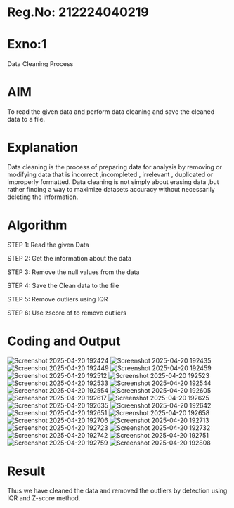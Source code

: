 # Reg.No: 212224040219
# Exno:1
Data Cleaning Process

# AIM
To read the given data and perform data cleaning and save the cleaned data to a file.

# Explanation
Data cleaning is the process of preparing data for analysis by removing or modifying data that is incorrect ,incompleted , irrelevant , duplicated or improperly formatted. Data cleaning is not simply about erasing data ,but rather finding a way to maximize datasets accuracy without necessarily deleting the information.

# Algorithm
STEP 1: Read the given Data

STEP 2: Get the information about the data

STEP 3: Remove the null values from the data

STEP 4: Save the Clean data to the file

STEP 5: Remove outliers using IQR

STEP 6: Use zscore of to remove outliers

# Coding and Output

![Screenshot 2025-04-20 192424](https://github.com/user-attachments/assets/c54bbd12-78e1-4a89-9a16-3963732da8da)
![Screenshot 2025-04-20 192435](https://github.com/user-attachments/assets/4df5f9f3-a3a7-4dd9-b87c-6ffd9f0709dc)
![Screenshot 2025-04-20 192449](https://github.com/user-attachments/assets/5b6a9e32-34aa-44aa-a63d-ecdf290fb665)
![Screenshot 2025-04-20 192459](https://github.com/user-attachments/assets/dd040a2e-79dd-470d-ae78-0a1ddebaa960)
![Screenshot 2025-04-20 192512](https://github.com/user-attachments/assets/1c898d9e-b9db-42b3-9e09-edb82d22f1e5)
![Screenshot 2025-04-20 192523](https://github.com/user-attachments/assets/8a614a83-d1d3-48e9-b196-8fa0563939d2)
![Screenshot 2025-04-20 192533](https://github.com/user-attachments/assets/b2aded9c-158e-4756-9230-b24831b4d655)
![Screenshot 2025-04-20 192544](https://github.com/user-attachments/assets/84eb0962-dad8-4f8d-8e4c-4006816797e6)
![Screenshot 2025-04-20 192554](https://github.com/user-attachments/assets/8e7489ea-1aa7-4cd4-8dbf-66727fb0435e)
![Screenshot 2025-04-20 192605](https://github.com/user-attachments/assets/34187bb2-68d5-40fc-bb21-1f9ff3070f95)
![Screenshot 2025-04-20 192617](https://github.com/user-attachments/assets/8b3ea9cd-8a7d-45c2-a516-320f414cfbd9)
![Screenshot 2025-04-20 192625](https://github.com/user-attachments/assets/d010b43a-7695-41d8-8751-b74d7275807f)
![Screenshot 2025-04-20 192635](https://github.com/user-attachments/assets/f7594d5f-9f9d-4563-8319-c07a70f938fb)
![Screenshot 2025-04-20 192642](https://github.com/user-attachments/assets/b367b240-698c-4d4e-be9a-2a69264e9d8e)
![Screenshot 2025-04-20 192651](https://github.com/user-attachments/assets/e47a633b-ce6c-42c9-bd3e-5f4e1ecc6e51)
![Screenshot 2025-04-20 192658](https://github.com/user-attachments/assets/f7e719a7-2a21-4bde-963d-fe4db9d929b6)
![Screenshot 2025-04-20 192706](https://github.com/user-attachments/assets/a9469d17-1e89-4967-bb25-a5aa2cc2808a)
![Screenshot 2025-04-20 192713](https://github.com/user-attachments/assets/cc70ff94-f3af-4dea-8ebb-e50075e38080)
![Screenshot 2025-04-20 192723](https://github.com/user-attachments/assets/20115d10-11bf-47e1-a0cd-34e2802feb1d)
![Screenshot 2025-04-20 192732](https://github.com/user-attachments/assets/c4e85116-a3ca-4984-9ca2-869ca9350fde)
![Screenshot 2025-04-20 192742](https://github.com/user-attachments/assets/4daad197-8c46-41c7-8ec0-ef42d6cda52d)
![Screenshot 2025-04-20 192751](https://github.com/user-attachments/assets/b2a62bd1-ac43-4297-b9eb-ae12eb1d6942)
![Screenshot 2025-04-20 192759](https://github.com/user-attachments/assets/55d15d21-4fae-4090-8492-8ff7a1d104e7)
![Screenshot 2025-04-20 192808](https://github.com/user-attachments/assets/ba78ff7a-4aeb-4994-80c8-73673a20369b)



# Result
Thus we have cleaned the data and removed the outliers by detection using IQR and Z-score method.

